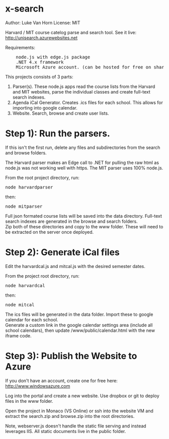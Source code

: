x-search 
=======
Author: Luke Van Horn
License: MIT


Harvard / MIT course catelog parse and search tool.  See it live:  http://unisearch.azurewebsites.net

Requirements:
<pre>
    node.js with edge.js package
    .NET 4.x framework
    Microsoft Azure account. (can be hosted for free on shared website instance)
</pre>

This projects consists of 3 parts:

1. Parser(s).  These node.js apps read the course lists from the Harvard and MIT websites, parse the individual classes and create full-text search indexes.
2. Agenda iCal Generator.   Creates .ics files for each school.  This allows for importing into google calendar. 
3. Website.  Search, browse and create user lists.   

# Step 1): Run the parsers.  

If this isn't the first run, delete any files and subdirectories from the search and browse folders.

The Harvard parser makes an Edge call to .NET for pulling the raw html as node.js was not working well with https.  The MIT parser uses 100% node.js.  

From the root project directory, run:
    <pre>node harvardparser</pre>
then:
    <pre>node mitparser</pre>

Full json formated course lists will be saved into the data directory.  Full-text search indexes are generated in the browse and search folders.  
Zip both of these directories and copy to the www folder.  These will need to be extracted on the server once deployed.


# Step 2): Generate iCal files

Edit the harvardcal.js and mitcal.js with the desired semester dates.

From the project root directory, run:
    <pre>node harvardcal</pre>
then: 
    <pre>node mitcal</pre>

The ics files will be generated in the data folder.  Import these to google calendar for each school.  
Generate a custom link in the google calendar settings area (include all school calendars), then update /www/public/calendar.html with the new iframe code. 


# Step 3): Publish the Website to Azure

If you don't have an account, create one for free here: http://www.windowsazure.com

Log into the portal and create a new website.  Use dropbox or git to deploy files in the www folder.  

Open the project in Monaco (VS Online) or ssh into the website VM and extract the search.zip and browse.zip into the root directories.   

Note, webserver.js doesn't handle the static file serving and instead leverages IIS.  All static documents live in the public folder.  




